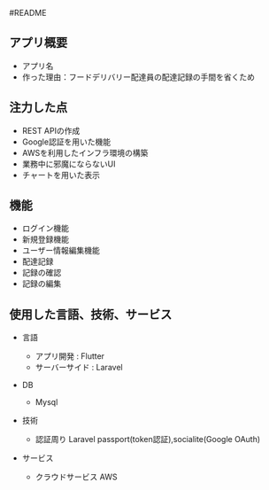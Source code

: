 #README
## アプリ概要
- アプリ名
-  作った理由：フードデリバリー配達員の配達記録の手間を省くため
## 注力した点
- REST APIの作成
- Google認証を用いた機能
- AWSを利用したインフラ環境の構築
- 業務中に邪魔にならないUI
- チャートを用いた表示

## 機能
- ログイン機能
- 新規登録機能
- ユーザー情報編集機能
- 配達記録
- 記録の確認
- 記録の編集

## 使用した言語、技術、サービス
- 言語
    - アプリ開発 : Flutter
    - サーバーサイド : Laravel

- DB
    - Mysql

- 技術
    - 認証周り
        Laravel passport(token認証),socialite(Google OAuth) 

- サービス
    - クラウドサービス
        AWS
